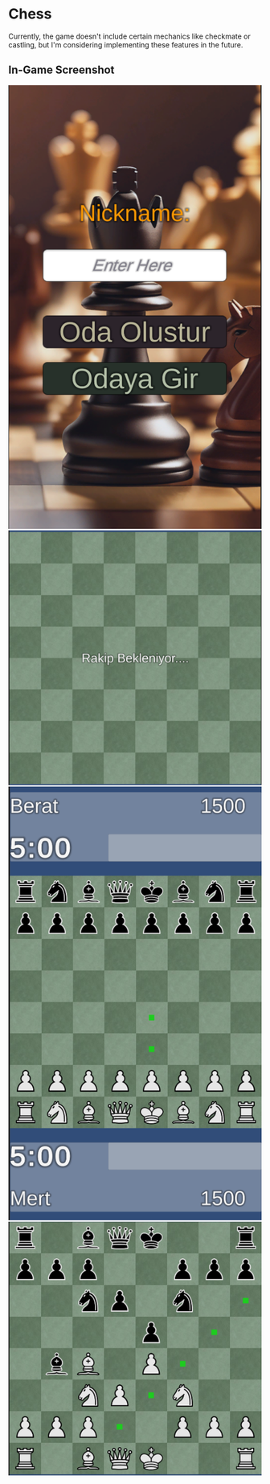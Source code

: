 # Chess

Currently, the game doesn't include certain mechanics like checkmate or castling, but I'm considering implementing these features in the future.

## In-Game Screenshot
![Ekran Görüntüsü](./Assets/ScreenShot/1.png)
![Ekran Görüntüsü](./Assets/ScreenShot/2.png)
![Ekran Görüntüsü](./Assets/ScreenShot/3.png)
![Ekran Görüntüsü](./Assets/ScreenShot/4.png)

